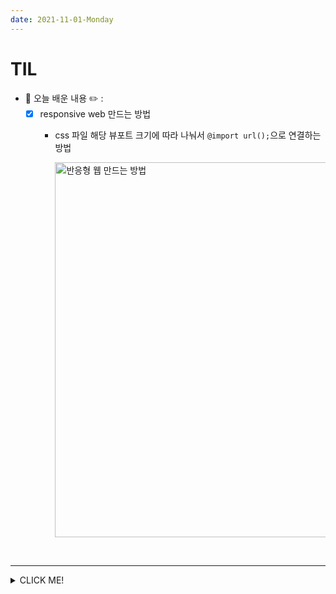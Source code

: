 ```yaml
---
date: 2021-11-01-Monday
---
```


# TIL

- 📝 오늘 배운 내용 ✏️ : 
  - [x] responsive web 만드는 방법
    - css 파일 해당 뷰포트 크기에 따라 나눠서 `@import url();`으로 연결하는 방법

      <img src="./images/.gif" alt="반응형 웹 만드는 방법" width="600px" />
      <br />
    
<br />

---
<details>
<summary>CLICK ME!</summary>  

- cf.  
  - ✨ Only 선생님's 강의 ✨

</detials>   


